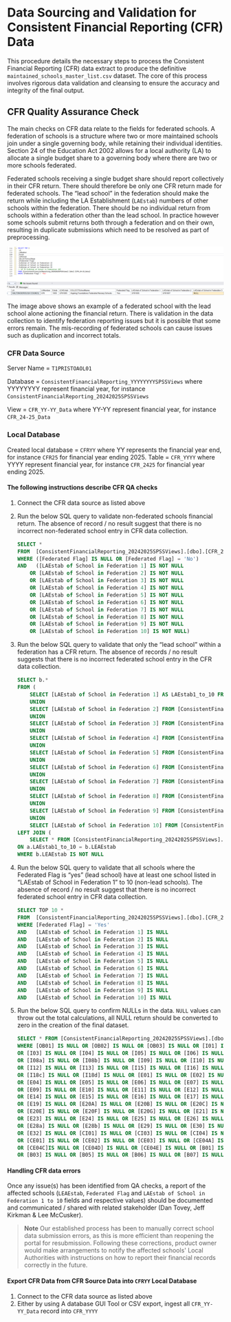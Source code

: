 # Data Sourcing and Validation for Consistent Financial Reporting (CFR) Data

This procedure details the necessary steps to process the Consistent Financial Reporting (CFR) data extract to produce the definitive `maintained_schools_master_list.csv` dataset. The core of this process involves rigorous data validation and cleansing to ensure the accuracy and integrity of the final output.

## CFR Quality Assurance Check

The main checks on CFR data relate to the fields for federated schools. A federation of schools is a structure where two or more maintained schools join under a single governing body, while retaining their individual identities. Section 24 of the Education Act 2002 allows for a local authority (LA) to allocate a single budget share to a governing body where there are two or more schools federated.

Federated schools receiving a single budget share should report collectively in their CFR return. There should therefore be only one CFR return made for federated schools. The “lead school” in the federation should make the return while including the LA Establishment (`LAEstab`) numbers of other schools within the federation. There should be no individual return from schools within a federation other than the lead school. In practice however some schools submit returns both through a federation and on their own, resulting in duplicate submissions which need to be resolved as part of preprocessing.

![Federated School Example](../images/federated-schools.png)

The image above shows an example of a federated school with the lead school alone actioning the financial return. There is validation in the data collection to identify federation reporting issues but it is possible that some errors remain. The mis-recording of federated schools can cause issues such as duplication and incorrect totals.

### CFR Data Source

Server Name = `T1PRISTOAOL01`

Database = `ConsistentFinancialReporting_YYYYYYYYSPSSViews` where YYYYYYYY represent financial year, for instance `ConsistentFinancialReporting_20242025SPSSViews`

View = `CFR_YY-YY_Data` where YY-YY represent financial year, for instance `CFR_24-25_Data`

### Local Database

Created local database = `CFRYY` where YY represents the financial year end, for instance `CFR25` for financial year ending 2025.
Table = `CFR_YYYY` where YYYY represent financial year, for instance `CFR_2425` for financial year ending 2025.

#### The following instructions describe CFR QA checks

1. Connect the CFR data source as listed above
2. Run the below SQL query to validate non-federated schools financial return. The absence of record / no result suggest that there is no incorrect non-federated school entry in CFR data collection.

    ```sql
    SELECT *
    FROM  [ConsistentFinancialReporting_20242025SPSSViews].[dbo].[CFR_24-25_Data]
    WHERE ([Federated Flag] IS NULL OR [Federated Flag] = 'No')
    AND   ([LAEstab of School in Federation 1] IS NOT NULL
        OR [LAEstab of School in Federation 2] IS NOT NULL
        OR [LAEstab of School in Federation 3] IS NOT NULL
        OR [LAEstab of School in Federation 4] IS NOT NULL
        OR [LAEstab of School in Federation 5] IS NOT NULL
        OR [LAEstab of School in Federation 6] IS NOT NULL
        OR [LAEstab of School in Federation 7] IS NOT NULL
        OR [LAEstab of School in Federation 8] IS NOT NULL
        OR [LAEstab of School in Federation 9] IS NOT NULL
        OR [LAEstab of School in Federation 10] IS NOT NULL)
    ```

3. Run the below SQL query to validate that only the “lead school” within a federation has a CFR return. The absence of records / no result suggests that there is no incorrect federated school entry in the CFR data collection.

    ```sql
    SELECT b.*
    FROM (
        SELECT [LAEstab of School in Federation 1] AS LAEstab1_to_10 FROM [ConsistentFinancialReporting_20242025SPSSViews].[dbo].[CFR_24-25_Data]
        UNION
        SELECT [LAEstab of School in Federation 2] FROM [ConsistentFinancialReporting_20242025SPSSViews].[dbo].[CFR_24-25_Data]
        UNION
        SELECT [LAEstab of School in Federation 3] FROM [ConsistentFinancialReporting_20242025SPSSViews].[dbo].[CFR_24-25_Data]
        UNION
        SELECT [LAEstab of School in Federation 4] FROM [ConsistentFinancialReporting_20242025SPSSViews].[dbo].[CFR_24-25_Data]
        UNION
        SELECT [LAEstab of School in Federation 5] FROM [ConsistentFinancialReporting_20242025SPSSViews].[dbo].[CFR_24-25_Data]
        UNION
        SELECT [LAEstab of School in Federation 6] FROM [ConsistentFinancialReporting_20242025SPSSViews].[dbo].[CFR_24-25_Data]
        UNION
        SELECT [LAEstab of School in Federation 7] FROM [ConsistentFinancialReporting_20242025SPSSViews].[dbo].[CFR_24-25_Data]
        UNION
        SELECT [LAEstab of School in Federation 8] FROM [ConsistentFinancialReporting_20242025SPSSViews].[dbo].[CFR_24-25_Data]
        UNION
        SELECT [LAEstab of School in Federation 9] FROM [ConsistentFinancialReporting_20242025SPSSViews].[dbo].[CFR_24-25_Data]
        UNION
        SELECT [LAEstab of School in Federation 10] FROM [ConsistentFinancialReporting_20242025SPSSViews].[dbo].[CFR_24-25_Data]) a
    LEFT JOIN (
        SELECT * FROM [ConsistentFinancialReporting_20242025SPSSViews].[dbo].[CFR_24-25_Data])b
    ON a.LAEstab1_to_10 = b.LEAEstab
    WHERE b.LEAEstab IS NOT NULL
    ```

4. Run the below SQL query to validate that all schools where the Federated Flag is “yes” (lead school) have at least one school listed in “LAEstab of School in Federation 1” to 10 (non-lead schools). The absence of record / no result suggest that there is no incorrect federated school entry in CFR data collection.

    ```sql
    SELECT TOP 10 *
    FROM  [ConsistentFinancialReporting_20242025SPSSViews].[dbo].[CFR_24-25_Data]
    WHERE [Federated Flag] = 'Yes'
    AND   [LAEstab of School in Federation 1] IS NULL
    AND   [LAEstab of School in Federation 2] IS NULL
    AND   [LAEstab of School in Federation 3] IS NULL
    AND   [LAEstab of School in Federation 4] IS NULL
    AND   [LAEstab of School in Federation 5] IS NULL
    AND   [LAEstab of School in Federation 6] IS NULL
    AND   [LAEstab of School in Federation 7] IS NULL
    AND   [LAEstab of School in Federation 8] IS NULL
    AND   [LAEstab of School in Federation 9] IS NULL
    AND   [LAEstab of School in Federation 10] IS NULL
    ```

5. Run the below SQL query to confirm NULLs in the data. `NULL` values can throw out the total calculations, all NULL return should be converted to zero in the creation of the final dataset.

    ```sql
    SELECT * FROM [ConsistentFinancialReporting_20242025SPSSViews].[dbo].[CFR_24-25_Data]
    WHERE [OB01] IS NULL OR [OB02] IS NULL OR [OB03] IS NULL OR [I01] IS NULL OR [I02] IS NULL
    OR [I03] IS NULL OR [I04] IS NULL OR [I05] IS NULL OR [I06] IS NULL OR [I07] IS NULL
    OR [I08a] IS NULL OR [I08b] IS NULL OR [I09] IS NULL OR [I10] IS NULL OR [I11] IS NULL
    OR [I12] IS NULL OR [I13] IS NULL OR [I15] IS NULL OR [I16] IS NULL OR [I17] IS NULL
    OR [I18c] IS NULL OR [I18d] IS NULL OR [E01] IS NULL OR [E02] IS NULL OR [E03] IS NULL
    OR [E04] IS NULL OR [E05] IS NULL OR [E06] IS NULL OR [E07] IS NULL OR [E08] IS NULL
    OR [E09] IS NULL OR [E10] IS NULL OR [E11] IS NULL OR [E12] IS NULL OR [E13] IS NULL
    OR [E14] IS NULL OR [E15] IS NULL OR [E16] IS NULL OR [E17] IS NULL OR [E18] IS NULL
    OR [E19] IS NULL OR [E20A] IS NULL OR [E20B] IS NULL OR [E20C] IS NULL OR [E20D] IS NULL
    OR [E20E] IS NULL OR [E20F] IS NULL OR [E20G] IS NULL OR [E21] IS NULL OR [E22] IS NULL
    OR [E23] IS NULL OR [E24] IS NULL OR [E25] IS NULL OR [E26] IS NULL OR [E27] IS NULL
    OR [E28a] IS NULL OR [E28b] IS NULL OR [E29] IS NULL OR [E30] IS NULL OR [E31] IS NULL
    OR [E32] IS NULL OR [CI01] IS NULL OR [CI03] IS NULL OR [CI04] IS NULL OR [DeMinimis] IS NULL
    OR [CE01] IS NULL OR [CE02] IS NULL OR [CE03] IS NULL OR [CE04A] IS NULL OR [CE04B] IS NULL
    OR [CE04C]IS NULL OR [CE04D] IS NULL OR [CE04E] IS NULL OR [B01] IS NULL OR [B02] IS NULL
    OR [B03] IS NULL OR [B05] IS NULL OR [B06] IS NULL OR [B07] IS NULL
    ```

#### Handling CFR data errors

Once any issue(s) has been identified from QA checks, a report of the affected schools (`LEAEstab`, `Federated Flag` and `LAEstab of School in Federation 1 to 10` fields and respective values) should be documented and communicated / shared with related stakeholder (Dan Tovey, Jeff Kirkman & Lee McCusker).

> **Note**
> Our established process has been to manually correct school data submission errors, as this is more efficient than reopening the portal for resubmission. Following these corrections, product owner would make arrangements to notify the affected schools' Local Authorities with instructions on how to report their financial records correctly in the future.

#### Export CFR Data from CFR Source Data into `CFRYY` Local Database

1. Connect to the CFR data source as listed above
2. Either by using A database GUI Tool or CSV export, ingest all `CFR_YY-YY_Data` record into `CFR_YYYY`
